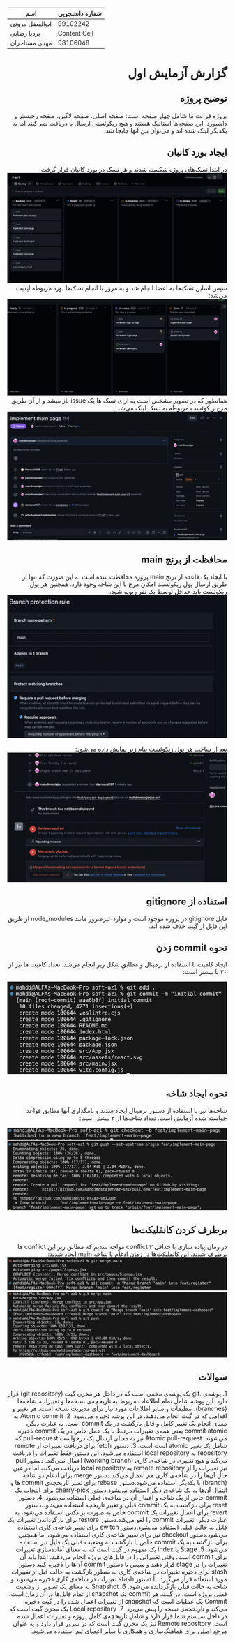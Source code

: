 
| اسم  | شماره دانشجویی |
| ------------- | ------------- |
| ابوالفضل مروتی  | 99102242  |
| بردیا رضایی | Content Cell  |
| مهدی مستاجران  | 98106048  |


<div dir="rtl">
<h1>گزارش آزمایش اول</h1>

<h2>توضیح پروژه</h2>
پروژه فرانت ما شامل چهار صفحه است: صفحه اصلی، صفحه لاگین، صفحه رجیستر و داشبورد. این صفحه‌ها استاتیک هستند و هیچ ریکوئستی ارسال یا دریافت نمی‌کنند اما به یکدیگر لینک شده اند و می‌توان بین آنها جابجا شد.
<h2>ایجاد بورد کانبان</h2>
<span>در ابتدا تسک‌های پروژه شکسته شدند و هر تسک در بورد کانبان قرار گرفت: </span>
<img src="./src/assets/report1.png" />
سپس اساین تسک‌ها به اعضا انجام شد و به مرور با انجام تسک‌ها بورد مربوطه آپدیت می‌شد:
<img src="./src/assets/report2.png" />
همانطور که در تصویر مشخص است به ازای تسک ها یک issue باز میشد و از آن طریق مرج ریکوئست مربوطه به تسک لینک می‌شد.
<img src="./src/assets/report3.png" />

<h2>
محافظت از برنچ main
</h2>
با ایجاد یک قاعده از برنچ main پروژه محافظت شده است به این صورت که تنها از طریق ارسال پول ریکوئست امکان مرج با این شاخه وجود دارد. همچنین هر پول ریکوئست باید حداقل توسط یک نفر ریویو شود.
<img src="./src/assets/report4.png" />

بعد از ساخت هر پول ریکوئست پیام زیر نمایش داده می‌شود:
<img src="./src/assets/report5.png" />

<h2>
استفاده از gitignore
</h2>
فایل gitignore در پروژه موجود است و موارد غیرضرور مانند node_modules از طریق این فایل از گیت حذف شده اند.

<h2>
نحوه commit زدن
</h2>

ایجاد کامیت با استفاده از ترمینال و مطابق شکل زیر انجام می‌شد. تعداد کامیت ها نیز از ۲۰ تا بیشتر است:

<img src="./src/assets/report6.png" />

<h2>
نحوه ایجاد شاخه
</h2>

شاخه‌ها نیز با استفاده از دستور ترمینال  ایجاد شدند و نامگذاری آنها مطابق قواعد خواسته شده آزمایش است. تعداد شاخه‌ها از ۳ بیشتر است:

<img src="./src/assets/report7.png" />
<img src="./src/assets/report8.png" />

<h2>
برطرف کردن کانفلیکت‌ها
</h2>
در زمان پیاده سازی با حداقل ۳ conflict مواجه شدیم که مطابق زیر این conflict ها برطرف شدند. این کانفلیکت‌ها در زمان ادغام با شاخه main ایجاد شدند:

<img src="./src/assets/report9.png" />
<img src="./src/assets/report10.png" />

<h2>
سوالات
</h2>
1.	پوشه‌ی .git یک پوشه‌ی مخفی است که در داخل هر مخزن گیت (git repository) قرار دارد. این پوشه شامل تمام اطلاعات مربوط به تاریخچه‌ی نسخه‌ها و تغییرات، شاخه‌ها (branches)، تنظیمات و سایر اطلاعات مورد نیاز برای مدیریت نسخه است. هر تغییر و اقدامی که در گیت انجام می‌دهید، در این پوشه ذخیره می‌شود.
2.	Atomic commit به معنای انجام یک تغییر کامل و قابل بازگشت در یک commit است. به عبارت دیگر، commit atomic یعنی همه‌ی تغییرات مرتبط با یک عمل خاص در یک commit ذخیره می‌شوند. Atomic pull-request نیز به معنای ارسال یک درخواست pull-request که شامل یک تغییر atomic است است.
3.	دستور fetch برای دریافت تغییرات از remote repository به local repository استفاده می‌شود. این دستور فقط تغییرات را دریافت می‌کند و هیچ تغییری در شاخه‌ی کاری (working branch) اعمال نمی‌کند. 
دستور pull نیز تغییرات را از remote repository به local repository دریافت می‌کند، اما در عین حال آن‌ها را در شاخه‌ی کاری هم اعمال می‌کند.دستور merge برای ادغام دو شاخه (branch) با یکدیگر استفاده می‌شود.دستور rebase برای تغییر تاریخچه‌ی commit ها و انتقال آن‌ها به یک شاخه‌ی دیگر استفاده می‌شود.دستور cherry-pick برای انتخاب یک commit خاص از یک شاخه و اعمال آن در شاخه‌ی فعلی استفاده می‌شود.
4.	دستور reset برای بازگشت به یک commit قبلی و تغییر تاریخچه استفاده می‌شود.دستور revert برای اعمال تغییرات یک commit خاص به صورت برعکس استفاده می‌شود، به عبارت دیگر، تغییرات commit را لغو می‌کند.دستور restore برای بازگرداندن تغییرات یک فایل به حالت قبلی استفاده می‌شود.دستور switch برای تغییر شاخه‌ی کاری استفاده می‌شود.دستور checkout نیز برای تغییر شاخه‌ی کاری استفاده می‌شود، اما همچنین برای بازگشت به یک commit خاص یا بازگشت به وضعیت قبلی یک فایل نیز استفاده می‌شود.
5.	Stage یا index یک مفهوم در گیت است که به معنای آماده‌سازی تغییرات برای commit است. وقتی تغییراتی را در فایل‌های پروژه انجام می‌دهید، ابتدا باید آن تغییرات را در stage قرار دهید و سپس با دستور commit آن‌ها را ذخیره کنید.دستور stash برای ذخیره تغییرات در شاخه‌ی کاری به منظور بازگشت به حالت قبل از تغییرات مورد استفاده قرار می‌گیرد. با دستور stash تغییرات در شاخه‌ی کاری ذخیره می‌شوند و شاخه به حالت قبلی بازگردانده می‌شود.
6.	 Snapshot به معنای یک تصویر از وضعیت فعلی پروژه است. در گیت، هر commit یک snapshot از تمام فایل‌ها در آن زمان است. Commit یک عملیات است که snapshot از تغییرات اعمال شده را در گیت ذخیره می‌کند و تاریخچه‌ی نسخه را پیش می‌برد.
7.	Local repository یک مخزن گیت است که در داخل سیستم شما قرار دارد و شامل تاریخچه‌ی کامل پروژه و تغییرات اعمال شده است. Remote repository نیز یک مخزن گیت است که در سرور قرار دارد و به عنوان مرجع اصلی برای هماهنگ‌سازی و همکاری با سایر اعضای تیم استفاده می‌شود.

</div>


